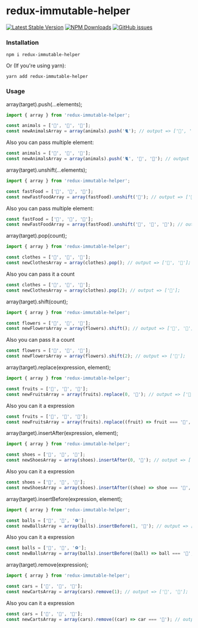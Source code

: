 # redux-immutable-helper

[![Latest Stable Version](https://img.shields.io/npm/v/redux-immutable-helper.svg)](https://www.npmjs.com/package/react-native-js-tableview)
[![NPM Downloads](https://img.shields.io/npm/dm/redux-immutable-helper.svg)](https://www.npmjs.com/package/react-native-js-tableview)
[![GitHub issues](https://img.shields.io/github/issues-raw/yamankatby/redux-immutable-helper.svg)](https://github.com/mohakapt/react-native-js-tableview/issues)

### Installation

```
npm i redux-immutable-helper
```
Or (If you're using yarn):

```
yarn add redux-immutable-helper
```

### Usage
array(target).push(...elements);
```js
import { array } from 'redux-immutable-helper';

const animals = ['🐼', '🐶', '🐑'];
const newAnimalsArray = array(animals).push('🐈'); // output => ['🐼', '🐶', '🐑', '🐈'];
```

Also you can pass multiple element:  

```js
const animals = ['🐼', '🐶', '🐑'];
const newAnimalsArray = array(animals).push('🐈', '🐓', '🐇'); // output => ['🐼', '🐶', '🐑', '🐈', '🐓', '🐇'];
```
array(target).unshift(...elements);

```js
import { array } from 'redux-immutable-helper';

const fastFood = ['🍗', '🍤', '🍟'];
const newFastFoodArray = array(fastFood).unshift('🍔'); // output => ['🍔', '🍗', '🍤', '🍟'];
```

Also you can pass multiple element:

```js
const fastFood = ['🍗', '🍤', '🍟'];
const newFastFoodArray = array(fastFood).unshift('🍔', '🍕', '🍣'); // output => ['🍔', '🍕', '🍣', '🍗', '🍤', '🍟'];
```
array(target).pop(count);

```js
import { array } from 'redux-immutable-helper';

const clothes = ['👗', '👜', '👠'];
const newClothesArray = array(clothes).pop(); // output => ['👗', '👜'];
```

Also you can pass it a count

```js
const clothes = ['👗', '👜', '👠'];
const newClothesArray = array(clothes).pop(2); // output => ['👗'];
```

array(target).shift(count);

```js
import { array } from 'redux-immutable-helper';

const flowers = ['🌸', '🌹', '🌻'];
const newFlowersArray = array(flowers).shift(); // output => ['🌹', '🌻'];
```

Also you can pass it a count

```js
const flowers = ['🌸', '🌹', '🌻'];
const newFlowersArray = array(flowers).shift(2); // output => ['🌹'];
```

array(target).replace(expression, element);

```js
import { array } from 'redux-immutable-helper';

const fruits = ['🍎', '🍉', '🍓'];
const newFruitsArray = array(fruits).replace(0, '🍐'); // output => ['🍐', '🍉', '🍓'];
```

Also you can it a expression

```js
const fruits = ['🍎', '🍉', '🍓'];
const newFruitsArray = array(fruits).replace((fruit) => fruit === '🍎', '🍐'); // output => ['🍐', '🍉', '🍓'];
```

array(target).insertAfter(expression, element);

```js
import { array } from 'redux-immutable-helper';

const shoes = ['👡', '👠', '👞'];
const newShoesArray = array(shoes).insertAfter(0, '👢'); // output => ['👡', '👢', '👠', '👞'];
```

Also you can it a expression

```js
const shoes = ['👡', '👠', '👞'];
const newShoesArray = array(shoes).insertAfter((shoe) => shoe === '👡', '👢'); // output => ['👡', '👢', '👠', '👞'];
```

array(target).insertBefore(expression, element);

```js
import { array } from 'redux-immutable-helper';

const balls = ['🏀', '🎾', '⚽️'];
const newBallsArray = array(balls).insertBefore(1, '🎱'); // output => ['🏀', '🎱', '🎾', '⚽'];
```

Also you can it a expression

```js
const balls = ['🏀', '🎾', '⚽️'];
const newBallsArray = array(balls).insertBefore((ball) => ball === '🎾', '🎱'); // output => ['🏀', '🎱', '🎾', '⚽'];
```

array(target).remove(expression);

```js
import { array } from 'redux-immutable-helper';

const cars = ['🚙', '🚗', '🚕'];
const newCartsArray = array(cars).remove(1); // output => ['🚙', '🚕'];
```

Also you can it a expression

```js
const cars = ['🚙', '🚗', '🚕'];
const newCartsArray = array(cars).remove((car) => car === '🚗'); // output => ['🚙', '🚕'];
```
